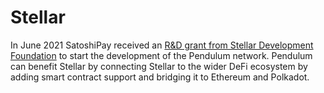 # Stellar

In June 2021 SatoshiPay received an [R\&D grant from Stellar Development Foundation](https://satoshipay.medium.com/satoshipay-receives-r-d-grant-from-stellar-for-pendulum-blockchain-eca0cbb7c397) to start the development of the Pendulum network. Pendulum can benefit Stellar by connecting Stellar to the wider DeFi ecosystem by adding smart contract support and bridging it to Ethereum and Polkadot.
